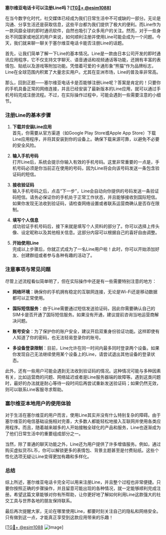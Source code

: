 **塞尔维亚电话卡可以注册Line吗？[[TG💪+ @esim1088](https://t.me/s/esim1088)]**

在当今数字化时代，社交媒体已经成为我们日常生活中不可或缺的一部分。无论是沟通、分享生活还是获取信息，这些平台都为我们提供了极大的便利。而Line作为一款风靡全球的即时通讯软件，自然也吸引了众多用户的关注。然而，对于一些身处不同国家或地区的用户来说，如何顺利注册并使用Line可能会成为一个问题。今天，我们就来聊一聊关于塞尔维亚电话卡能否注册Line的话题。

首先，让我们简单了解一下Line的基本情况。Line是一款由日本公司开发的即时通讯应用程序，它不仅支持文字聊天、语音通话和视频通话等功能，还拥有丰富的表情包、贴纸以及游戏等附加功能。凭借着可爱的卡通形象“熊猫”作为品牌标志，Line在全球范围内积累了大量忠实用户。尤其在亚洲市场，Line的普及率非常高。

那么，回到正题——塞尔维亚电话卡是否能够注册Line呢？答案是肯定的！只要你的手机具备正常的网络连接，并且已经安装了最新版本的Line应用，就可以通过手机号码完成注册流程。不过，在实际操作过程中，可能会遇到一些需要注意的小细节。

### 注册Line的基本步骤

1. **下载并安装Line应用**  
   首先，你需要从官方渠道（如Google Play Store或Apple App Store）下载Line应用程序，并将其安装到你的设备上。确保下载来源可靠，以避免不必要的安全风险。

2. **输入手机号码**  
   打开Line后，系统会提示你输入有效的手机号码。这里非常重要的一点是，手机号码必须是你当前正在使用的号码，因为Line将会向该号码发送一条包含验证码的短信。

3. **接收验证码**  
   输入手机号码之后，点击“下一步”，Line会自动向你提供的号码发送一条验证码短信。请务必保证你的手机处于正常工作状态，并且能够接收到国际短信。如果你发现无法收到验证码，请检查网络设置或者联系运营商确认是否存在限制。

4. **填写个人信息**  
   成功验证手机号码后，接下来就是填写个人资料的部分了。你可以选择上传头像、设定昵称以及其他相关信息。这部分内容可以根据自己的喜好自由调整。

5. **开始使用Line**  
   完成以上步骤后，你就正式成为了一名Line用户啦！此时，你可以开始添加好友、创建群组或者参与各种有趣的活动了。

### 注意事项与常见问题

尽管上述流程看似简单明了，但在实际操作中还是有一些需要特别注意的地方：

- **网络环境**：确保你的手机拥有稳定的互联网连接，无论是Wi-Fi还是移动数据都可以正常使用。
  
- **国际短信服务**：由于Line需要通过短信发送验证码，因此你需要确认自己的SIM卡是否开通了国际短信服务。如果没有开通，建议提前咨询当地运营商解决问题。

- **账号安全**：为了保护你的账户安全，建议开启双重身份验证功能。这样即使有人知道了你的密码，也无法轻易登录你的账号。

- **多设备登录限制**：目前，Line允许在同一时间内最多同时登录两个设备。如果你发现自己无法继续使用某个设备上的Line，请尝试退出其他设备的登录状态。

此外，还有一些用户可能会遇到无法收到验证码的情况。这种情况可能与多种因素有关，比如运营商的问题、网络延迟或者是Line服务器端的故障等。遇到这类问题时，最好的办法就是耐心等待一段时间后再尝试重新发送验证码；如果仍然无效，则可以联系Line客服寻求帮助。

### 塞尔维亚本地用户的使用体验

对于生活在塞尔维亚的用户而言，使用Line其实并没有什么特别复杂的障碍。由于塞尔维亚的电信基础设施相对完善，大多数人都能轻松地接入互联网并使用各类应用程序。而且，随着越来越多的人开始接触全球化的产品和服务，Line也逐渐成为了他们日常生活中的重要组成部分之一。

当然，除了普通的聊天功能之外，Line还为用户提供了许多增值服务。例如，通过购买虚拟货币L币，你可以解锁更多的表情包、背景主题甚至是付费贴纸。这些个性化选项无疑让Line变得更加有趣和多样化。

### 总结

综上所述，塞尔维亚电话卡完全可以用来注册Line，并且整个过程也非常便捷。只要你按照正确的步骤操作，并且留意可能出现的各种情况，就一定能够顺利完成注册。希望这篇文章能够对你有所帮助，让你更好地了解如何利用Line这款强大的社交工具与世界各地的朋友保持联系。

最后再次提醒大家，无论在哪里使用Line，都要时刻关注自己的隐私和网络安全。只有做到这一点，才能真正享受到这款应用带来的乐趣！

[[TG💪+ @esim1088](https://t.me/s/esim1088) ![Image](https://i.postimg.cc/4NQfJmqS/Snipaste-2025-05-13-00-14-12.png)]